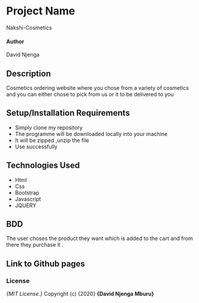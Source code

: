 # Project Name
Nakshi-Cosmetics
####  **Author**
David Njenga
## Description
Cosmetics ordering website where you chose from a variety of cosmetics and you can either chose to pick from us or it to be delivered to you
## Setup/Installation Requirements
* Simply clone my repository
* The programme will be downloaded locally into your machine
* It will be zipped ,unzip the file
* Use successfully
## Technologies Used
* Html 
* Css
* Bootstrap
* Javascript
* JQUERY
## BDD
The user choses the product they want which is added to the cart  and from there they purchase it .
## Link to Github pages

### License
*{MIT License.}*
Copyright (c) {2020} **{David Njenga Mburu}**
